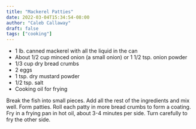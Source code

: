 ```yaml
---
title: "Mackerel Patties"
date: 2022-03-04T15:34:54-08:00
author: "Caleb Callaway"
draft: false
tags: ["cooking"]
---
```


* 1 lb. canned mackerel with all the liquid in the can
* About 1/2 cup minced onion (a small onion) or 1 1/2 tsp. onion powder
* 1/3 cup dry bread crumbs
* 2 eggs
* 1 tsp. dry mustard powder
* 1/2 tsp. salt
* Cooking oil for frying

Break the fish into small pieces. Add all the rest of the ingredients and mix well. Form patties. Roll each patty in more bread crumbs to form a coating. Fry in a frying pan in hot oil, about 3-4 minutes per side. Turn carefully to fry the other side.
